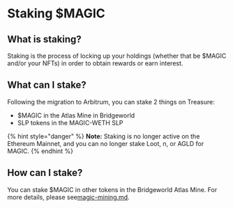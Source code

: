 # Staking $MAGIC

## What is staking?

Staking is the process of locking up your holdings (whether that be $MAGIC and/or your NFTs) in order to obtain rewards or earn interest.

## What can I stake?

Following the migration to Arbitrum, you can stake 2 things on Treasure:

* $MAGIC in the Atlas Mine in Bridgeworld
* SLP tokens in the MAGIC-WETH SLP

{% hint style="danger" %}
**Note:** Staking is no longer active on the Ethereum Mainnet, and you can no longer stake Loot, n, or AGLD for MAGIC.
{% endhint %}

## How can I stake?

You can stake $MAGIC in other tokens in the Bridgeworld Atlas Mine. For more details, please see[magic-mining.md](../cartridges/bridgeworld/magic-mining.md "mention").

